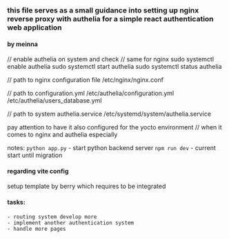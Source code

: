 ### this file serves as a small guidance into setting up nginx reverse proxy with authelia for a simple react authentication web application
#### by meinna

// enable authelia on system and check // same for nginx 
sudo systemctl enable authelia
sudo systemctl start authelia
sudo systemctl status authelia

// path to nginx configuration file
/etc/nginx/nginx.conf

// path to configuration.yml
/etc/authelia/configuration.yml
/etc/authelia/users_database.yml

// path to system authelia.service
/etc/systemd/system/authelia.service

pay attention to have it also configured for the yocto environment // when it comes to nginx and authelia especially

notes:
`python app.py` - start python backend server
`npm run dev` - current start until migration

#### regarding vite config

setup template by berry which requires to be integrated

#### tasks:
    - routing system develop more
    - implement another authentication system
    - handle more pages